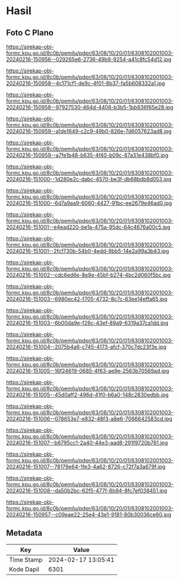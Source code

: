 # Hasil

## Foto C Plano

https://sirekap-obj-formc.kpu.go.id/8c0b/pemilu/pdpr/63/08/10/20/01/6308102001003-20240216-150956--029265e6-2736-49b8-9254-a41c8fc54d12.jpg

https://sirekap-obj-formc.kpu.go.id/8c0b/pemilu/pdpr/63/08/10/20/01/6308102001003-20240216-150958--4c171cf1-de9c-4f01-8b37-fa5b608332a1.jpg

https://sirekap-obj-formc.kpu.go.id/8c0b/pemilu/pdpr/63/08/10/20/01/6308102001003-20240216-150958--97927530-464d-4408-b3b5-1bb836f65e28.jpg

https://sirekap-obj-formc.kpu.go.id/8c0b/pemilu/pdpr/63/08/10/20/01/6308102001003-20240216-150959--a1de1649-c2c9-49b0-826e-7d6057623ad8.jpg

https://sirekap-obj-formc.kpu.go.id/8c0b/pemilu/pdpr/63/08/10/20/01/6308102001003-20240216-150959--a7fe1b48-b635-4f40-b09c-87a31e438bf0.jpg

https://sirekap-obj-formc.kpu.go.id/8c0b/pemilu/pdpr/63/08/10/20/01/6308102001003-20240216-151000--1d280e2c-dabc-4570-be3f-db68bdb8d053.jpg

https://sirekap-obj-formc.kpu.go.id/8c0b/pemilu/pdpr/63/08/10/20/01/6308102001003-20240216-151000--6d7a9aa9-6060-4427-91bc-ee2679e46ad0.jpg

https://sirekap-obj-formc.kpu.go.id/8c0b/pemilu/pdpr/63/08/10/20/01/6308102001003-20240216-151001--e4ead220-be1a-475a-95dc-64c4676a00c5.jpg

https://sirekap-obj-formc.kpu.go.id/8c0b/pemilu/pdpr/63/08/10/20/01/6308102001003-20240216-151001--2fcf730b-54b0-4edd-9bb5-14e2a99a3b43.jpg

https://sirekap-obj-formc.kpu.go.id/8c0b/pemilu/pdpr/63/08/10/20/01/6308102001003-20240216-151002--cdc6ed6e-8e9e-45bf-b274-4bc2d060f5bc.jpg

https://sirekap-obj-formc.kpu.go.id/8c0b/pemilu/pdpr/63/08/10/20/01/6308102001003-20240216-151003--6980ec42-f705-4732-8c7c-63ee14effa65.jpg

https://sirekap-obj-formc.kpu.go.id/8c0b/pemilu/pdpr/63/08/10/20/01/6308102001003-20240216-151003--6b00da9e-f26c-43ef-89a9-6319a37ca1dd.jpg

https://sirekap-obj-formc.kpu.go.id/8c0b/pemilu/pdpr/63/08/10/20/01/6308102001003-20240216-151004--2075b4a6-c745-4173-afcf-370c7dc23f3e.jpg

https://sirekap-obj-formc.kpu.go.id/8c0b/pemilu/pdpr/63/08/10/20/01/6308102001003-20240216-151005--16f24619-0685-4f63-ae9e-2563b70569ad.jpg

https://sirekap-obj-formc.kpu.go.id/8c0b/pemilu/pdpr/63/08/10/20/01/6308102001003-20240216-151005--45d0aff2-496d-41f0-b6a0-148c2830edbb.jpg

https://sirekap-obj-formc.kpu.go.id/8c0b/pemilu/pdpr/63/08/10/20/01/6308102001003-20240216-151006--078653e7-e832-48f3-a8e6-7066642583cd.jpg

https://sirekap-obj-formc.kpu.go.id/8c0b/pemilu/pdpr/63/08/10/20/01/6308102001003-20240216-151007--b6795cc1-2a40-44e3-aad8-291f9720b781.jpg

https://sirekap-obj-formc.kpu.go.id/8c0b/pemilu/pdpr/63/08/10/20/01/6308102001003-20240216-151007--78179e64-1fe3-4a62-8726-c72f7a3a679f.jpg

https://sirekap-obj-formc.kpu.go.id/8c0b/pemilu/pdpr/63/08/10/20/01/6308102001003-20240216-151008--da50b2bc-62f5-477f-8b94-8fc7ef038451.jpg

https://sirekap-obj-formc.kpu.go.id/8c0b/pemilu/pdpr/63/08/10/20/01/6308102001003-20240216-150957--c09eae22-25e4-43e1-9181-80b30036ce60.jpg


## Metadata

| Key        | Value               |
| ---------- | ------------------- |
| Time Stamp | 2024-02-17 13:05:41 |
| Kode Dapil | 6301                |



